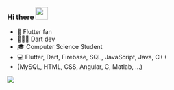 ### Hi there <img src="https://github.com/TheDudeThatCode/TheDudeThatCode/blob/master/Assets/Hi.gif" width="29px" height="29px">

- 📱 Flutter fan
- 👨🏼‍💻 Dart dev
- 🎓 Computer Science Student
- 💻 Flutter, Dart, Firebase, SQL, JavaScript, Java, C++
- (MySQL, HTML, CSS, Angular, C, Matlab, ...)

![](https://komarev.com/ghpvc/?username=jannisgaertner&color=yellowgreen)
